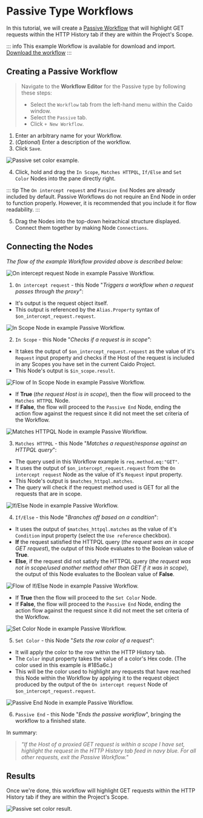# Passive Type Workflows

In this tutorial, we will create a [Passive Workflow](/concepts/essentials/workflows#passive-workflows) that will highlight GET requests within the HTTP History tab if they are within the Project's Scope.

::: info
This example Workflow is available for download and import. [Download the workflow](https://github.com/caido/documentation/tree/main/diagrams/data/Color_In_Scope_GET_Requests_Example.json)
:::

## Creating a Passive Workflow

> Navigate to the **Workflow Editor** for the Passive type by following these steps:
>
> - Select the `Workflow` tab from the left-hand menu within the Caido window.
> - Select the `Passive` tab.
> - Click `+ New Workflow`.

1. Enter an arbitrary name for your Workflow.
2. (_Optional_) Enter a description of the workflow.
3. Click `Save`.

<img alt="Passive set color example." src="/_images/passive_setcolor_example.png"/>

4. Click, hold and drag the `In Scope`, `Matches HTTPQL`, `If/Else` and `Set Color` Nodes into the pane directly right.

::: tip
The `On intercept request` and `Passive End` Nodes are already included by default. Passive Workflows do not require an End Node in order to function properly. However, it is recommended that you include it for flow readability.
:::

5. Drag the Nodes into the top-down heirachical structure displayed. Connect them together by making Node `Connections`.

## Connecting the Nodes

_The flow of the example Workflow provided above is described below:_

<img alt="On intercept request Node in example Passive Workflow." src="/_images/on_intercept_req_example_wf.png"/>

1. `On intercept request` - this Node "_Triggers a workflow when a request passes through the proxy_":

- It's output is the request object itself.
- This output is referenced by the `Alias.Property` syntax of `$on_intercept_request.request`.

<img alt="In Scope Node in example Passive Workflow." src="/_images/in_scope_example_wf.png"/>

2. `In Scope` - this Node "_Checks if a request is in scope"_:

- It takes the output of `$on_intercept_request.request` as the value of it's `Request` input property and checks if the Host of the request is included in any Scopes you have set in the current Caido Project.
- This Node's output is `$in_scope.result`.

<img alt="Flow of In Scope Node in example Passive Workflow." src="/_images/in_scope_flow_example_wf.png"/>

- If **True** (_the request Host is in scope_), then the flow will proceed to the `Matches HTTPQL` Node.
- If **False**, the flow will proceed to the `Passive End` Node, ending the action flow against the request since it did not meet the set criteria of the Workflow.

<img alt="Matches HTTPQL Node in example Passive Workflow." src="/_images/matches_httpql_example_wf.png"/>

3. `Matches HTTPQL` - this Node "_Matches a request/response against an HTTPQL query_":

- The query used in this Workflow example is `req.method.eq:"GET"`.
- It uses the output of `$on_intercept_request.request` from the `On intercept request` Node as the value of it's `Request` input property.
- This Node's output is `$matches_httpql.matches`.
- The query will check if the request method used is GET for all the requests that are in scope.

<img alt="If/Else Node in example Passive Workflow." src="/_images/if_else_example_wf.png"/>

4. `If/Else` - this Node "_Branches off based on a condition_":

- It uses the output of `$matches_httpql.matches` as the value of it's `Condition` input property (select the `Use reference` checkbox).
- **If** the request satisfied the HTTPQL query (_the request was an in scope GET request_), the output of this Node evaluates to the Boolean value of **True**.
- **Else**, if the request did not satisfy the HTTPQL query (_the request was not in scope/used another method other than GET if it was in scope_), the output of this Node evaluates to the Boolean value of **False**.

<img alt="Flow of If/Else Node in example Passive Workflow." src="/_images/if_else_flow_example_wf.png"/>

- If **True** then the flow will proceed to the `Set Color` Node.
- If **False**, the flow will proceed to the `Passive End` Node, ending the action flow against the request since it did not meet the set criteria of the Workflow.

<img alt="Set Color Node in example Passive Workflow." src="/_images/set_color_example_wf.png"/>

5. `Set Color` - this Node "_Sets the row color of a request_":

- It will apply the color to the row within the HTTP History tab.
- The `Color` input property takes the value of a color's Hex code. (The color used in this example is #185a6c.)
- This will be the color used to highlight any requests that have reached this Node within the Workflow by applying it to the request object produced by the output of the `On intercept request` Node of `$on_intercept_request.request`.

<img alt="Passive End Node in example Passive Workflow." src="/_images/passive_end_example_wf.png"/>

6. `Passive End` - this Node "_Ends the passive workflow_", bringing the workflow to a finished state.

In summary:

> _"If the Host of a proxied GET request is within a scope I have set, highlight the request in the HTTP History tab feed in navy blue. For all other requests, exit the Passive Workflow."_

## Results

Once we're done, this workflow will highlight GET requests within the HTTP History tab if they are within the Project's Scope.

<img alt="Passive set color result." src="/_images/passive_setcolor_result.png"/>
